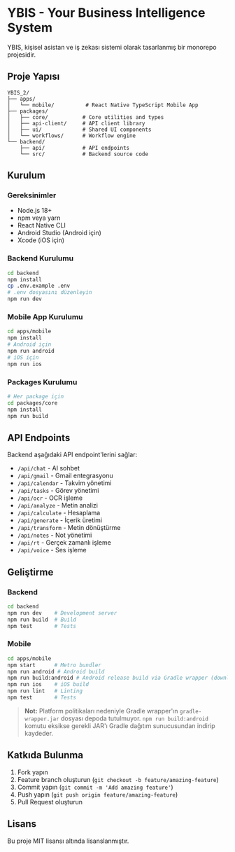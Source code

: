 # YBIS - Your Business Intelligence System

YBIS, kişisel asistan ve iş zekası sistemi olarak tasarlanmış bir monorepo projesidir.

## Proje Yapısı

```
YBIS_2/
├── apps/
│   └── mobile/          # React Native TypeScript Mobile App
├── packages/
│   ├── core/           # Core utilities and types
│   ├── api-client/     # API client library
│   ├── ui/             # Shared UI components
│   └── workflows/      # Workflow engine
└── backend/
    ├── api/            # API endpoints
    └── src/            # Backend source code
```

## Kurulum

### Gereksinimler
- Node.js 18+
- npm veya yarn
- React Native CLI
- Android Studio (Android için)
- Xcode (iOS için)

### Backend Kurulumu

```bash
cd backend
npm install
cp .env.example .env
# .env dosyasını düzenleyin
npm run dev
```

### Mobile App Kurulumu

```bash
cd apps/mobile
npm install
# Android için
npm run android
# iOS için
npm run ios
```

### Packages Kurulumu

```bash
# Her package için
cd packages/core
npm install
npm run build
```

## API Endpoints

Backend aşağıdaki API endpoint'lerini sağlar:

- `/api/chat` - AI sohbet
- `/api/gmail` - Gmail entegrasyonu
- `/api/calendar` - Takvim yönetimi
- `/api/tasks` - Görev yönetimi
- `/api/ocr` - OCR işleme
- `/api/analyze` - Metin analizi
- `/api/calculate` - Hesaplama
- `/api/generate` - İçerik üretimi
- `/api/transform` - Metin dönüştürme
- `/api/notes` - Not yönetimi
- `/api/rt` - Gerçek zamanlı işleme
- `/api/voice` - Ses işleme

## Geliştirme

### Backend
```bash
cd backend
npm run dev    # Development server
npm run build  # Build
npm test       # Tests
```

### Mobile
```bash
cd apps/mobile
npm start      # Metro bundler
npm run android # Android build
npm run build:android # Android release build via Gradle wrapper (downloads the wrapper JAR if needed)
npm run ios    # iOS build
npm run lint   # Linting
npm test       # Tests
```

> **Not:** Platform politikaları nedeniyle Gradle wrapper'ın `gradle-wrapper.jar` dosyası depoda tutulmuyor. `npm run build:android` komutu eksikse gerekli JAR'ı Gradle dağıtım sunucusundan indirip kaydeder.

## Katkıda Bulunma

1. Fork yapın
2. Feature branch oluşturun (`git checkout -b feature/amazing-feature`)
3. Commit yapın (`git commit -m 'Add amazing feature'`)
4. Push yapın (`git push origin feature/amazing-feature`)
5. Pull Request oluşturun

## Lisans

Bu proje MIT lisansı altında lisanslanmıştır.
